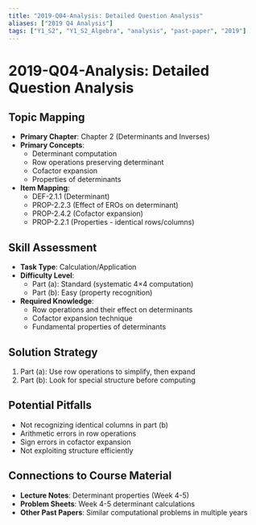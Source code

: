 ```yaml
---
title: "2019-Q04-Analysis: Detailed Question Analysis"
aliases: ["2019 Q4 Analysis"]
tags: ["Y1_S2", "Y1_S2_Algebra", "analysis", "past-paper", "2019"]
---
```


# 2019-Q04-Analysis: Detailed Question Analysis

## Topic Mapping
- **Primary Chapter**: Chapter 2 (Determinants and Inverses)
- **Primary Concepts**: 
  - Determinant computation
  - Row operations preserving determinant
  - Cofactor expansion
  - Properties of determinants
- **Item Mapping**: 
  - DEF-2.1.1 (Determinant)
  - PROP-2.2.3 (Effect of EROs on determinant)
  - PROP-2.4.2 (Cofactor expansion)
  - PROP-2.2.1 (Properties - identical rows/columns)

## Skill Assessment
- **Task Type**: Calculation/Application
- **Difficulty Level**: 
  - Part (a): Standard (systematic 4×4 computation)
  - Part (b): Easy (property recognition)
- **Required Knowledge**: 
  - Row operations and their effect on determinants
  - Cofactor expansion technique
  - Fundamental properties of determinants

## Solution Strategy
1. Part (a): Use row operations to simplify, then expand
2. Part (b): Look for special structure before computing

## Potential Pitfalls
- Not recognizing identical columns in part (b)
- Arithmetic errors in row operations
- Sign errors in cofactor expansion
- Not exploiting structure efficiently

## Connections to Course Material
- **Lecture Notes**: Determinant properties (Week 4-5)
- **Problem Sheets**: Week 4-5 determinant calculations
- **Other Past Papers**: Similar computational problems in multiple years